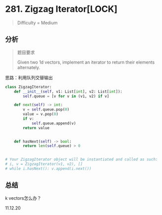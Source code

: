# 281. Zigzag Iterator[LOCK]
> Difficulty = Medium

## 分析

> 题目要求
> 
> Given two 1d vectors, implement an iterator to return their elements alternately.


思路：利用队列交替输出

> 

```python
class ZigzagIterator:
    def __init__(self, v1: List[int], v2: List[int]):
        self.queue = [v for v in (v1, v2) if v]

    def next(self) -> int:
        v = self.queue.pop(0)
        value = v.pop(0)
        if v:
            self.queue.append(v)
        return value
        

    def hasNext(self) -> bool:
        return len(self.queue) > 0
        

# Your ZigzagIterator object will be instantiated and called as such:
# i, v = ZigzagIterator(v1, v2), []
# while i.hasNext(): v.append(i.next())
```

## 总结

k vectors怎么办？

11.12.20